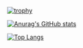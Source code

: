 <!--
**shinyamamoto0422/shinyamamoto0422** is a ✨ _special_ ✨ repository because its `README.md` (this file) appears on your GitHub profile.

Here are some ideas to get you started:

- 🔭 I’m currently working on ...
- 🌱 I’m currently learning ...
- 👯 I’m looking to collaborate on ...
- 🤔 I’m looking for help with ...
- 💬 Ask me about ...
- 📫 How to reach me: ...
- 😄 Pronouns: ...
- ⚡ Fun fact: ...
-->
[![trophy](https://github-profile-trophy.vercel.app/?username=shinyamamoto0422&theme=onedark&column=7)](https://github.com/ryo-ma/github-profile-trophy)

[![Anurag's GitHub stats](https://github-readme-stats.vercel.app/api?username=shinyamamoto0422&theme=onedark&show_icons=true)](https://github.com/anuraghazra/github-readme-stats)

[![Top Langs](https://github-readme-stats.vercel.app/api/top-langs/?username=shinyamamoto0422&layout=compact&theme=onedark
)](https://github.com/anuraghazra/github-readme-stats)
